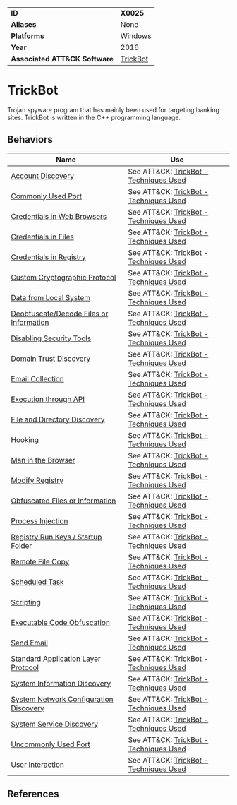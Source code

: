 |||
|---------|------------------------|
|**ID**|**X0025**|
|**Aliases**|None|
|**Platforms**|Windows|
|**Year**| 2016 |
|**Associated ATT&CK Software**|[TrickBot](https://attack.mitre.org/software/S0266/)|


TrickBot
========
Trojan spyware program that has mainly been used for targeting banking sites. TrickBot is written in the C++ programming language.

Behaviors
---------
|Name|Use|
|---------------------|-------------------------------------------------------|
|[Account Discovery](../discovery/account-discover.md)|See ATT&CK: [TrickBot - Techniques Used](https://attack.mitre.org/software/S0266/)|
|[Commonly Used Port](../command-and-control/common-port.md)|See ATT&CK: [TrickBot - Techniques Used](https://attack.mitre.org/software/S0266/)|
|[Credentials in Web Browsers](../credential-access/credentials-in-web-browsers.md)|See ATT&CK: [TrickBot - Techniques Used](https://attack.mitre.org/software/S0266/)|
|[Credentials in Files](../credential-access/credentials-in-files.md)|See ATT&CK: [TrickBot - Techniques Used](https://attack.mitre.org/software/S0266/)|
|[Credentials in Registry](../credential-access/credentials-in-registry.md)|See ATT&CK: [TrickBot - Techniques Used](https://attack.mitre.org/software/S0266/)|
|[Custom Cryptographic Protocol](../command-and-control/custom-crypto-protocol.md)|See ATT&CK: [TrickBot - Techniques Used](https://attack.mitre.org/software/S0266/)|
|[Data from Local System](../collection/data-local-system.md)|See ATT&CK: [TrickBot - Techniques Used](https://attack.mitre.org/software/S0266/)|
|[Deobfuscate/Decode Files or Information](../defense-evasion/deobfuscate-files.md)|See ATT&CK: [TrickBot - Techniques Used](https://attack.mitre.org/software/S0266/)|
|[Disabling Security Tools](../defense-evasion/disable-security-tools.md)|See ATT&CK: [TrickBot - Techniques Used](https://attack.mitre.org/software/S0266/)|
|[Domain Trust Discovery](../discovery/domain-trust-discover.md)|See ATT&CK: [TrickBot - Techniques Used](https://attack.mitre.org/software/S0266/)|
|[Email Collection](../collection/email-collect.md)|See ATT&CK: [TrickBot - Techniques Used](https://attack.mitre.org/software/S0266/)|
|[Execution through API](../execution/execution-via-api.md)|See ATT&CK: [TrickBot - Techniques Used](https://attack.mitre.org/software/S0266/)|
|[File and Directory Discovery](../discovery/file-and-directory-discover.md)|See ATT&CK: [TrickBot - Techniques Used](https://attack.mitre.org/software/S0266/)|
|[Hooking](../credential-access/hooking.md)|See ATT&CK: [TrickBot - Techniques Used](https://attack.mitre.org/software/S0266/)|
|[Man in the Browser](../collection/man-in-browser.md)|See ATT&CK: [TrickBot - Techniques Used](https://attack.mitre.org/software/S0266/)|
|[Modify Registry](../defense-evasion/modify-reg.md)|See ATT&CK: [TrickBot - Techniques Used](https://attack.mitre.org/software/S0266/)|
|[Obfuscated Files or Information](../defense-evasion/obfuscate-files.md)|See ATT&CK: [TrickBot - Techniques Used](https://attack.mitre.org/software/S0266/)|
|[Process Injection](../defense-evasion/process-inject.md)|See ATT&CK: [TrickBot - Techniques Used](https://attack.mitre.org/software/S0266/)|
|[Registry Run Keys / Startup Folder](../persistence/registry-run-startup.md)|See ATT&CK: [TrickBot - Techniques Used](https://attack.mitre.org/software/S0266/)|
|[Remote File Copy](../command-and-control/remote-file-copy.md)|See ATT&CK: [TrickBot - Techniques Used](https://attack.mitre.org/software/S0266/)|
|[Scheduled Task](../execution/scheduled-task.md)|See ATT&CK: [TrickBot - Techniques Used](https://attack.mitre.org/software/S0266/)|
|[Scripting](../execution/scripting.md)|See ATT&CK: [TrickBot - Techniques Used](https://attack.mitre.org/software/S0266/)|
|[Executable Code Obfuscation](../anti-static-analysis/exe-code-obfuscate.md)|See ATT&CK: [TrickBot - Techniques Used](https://attack.mitre.org/software/S0266/)|
|[Send Email](../execution/send-email.md)|See ATT&CK: [TrickBot - Techniques Used](https://attack.mitre.org/software/S0266/)|
|[Standard Application Layer Protocol](../command-and-control/std-app-protocol.md)|See ATT&CK: [TrickBot - Techniques Used](https://attack.mitre.org/software/S0266/)|
|[System Information Discovery](../discovery/system-info-discover.md)|See ATT&CK: [TrickBot - Techniques Used](https://attack.mitre.org/software/S0266/)|
|[System Network Configuration Discovery](../discovery/system-network-config-discover.md)|See ATT&CK: [TrickBot - Techniques Used](https://attack.mitre.org/software/S0266/)|
|[System Service Discovery](../discovery/system-service-discover.md)|See ATT&CK: [TrickBot - Techniques Used](https://attack.mitre.org/software/S0266/)|
|[Uncommonly Used Port](../command-and-control/uncommon-port.md)|See ATT&CK: [TrickBot - Techniques Used](https://attack.mitre.org/software/S0266/)|
|[User Interaction](../execution/user-interaction.md)|See ATT&CK: [TrickBot - Techniques Used](https://attack.mitre.org/software/S0266/)|

References
----------

